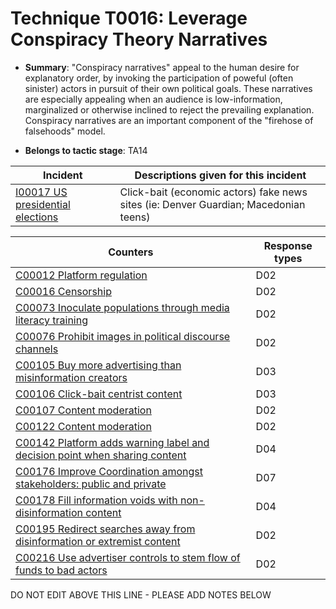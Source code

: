 # Technique T0016: Leverage Conspiracy Theory Narratives

* **Summary**: "Conspiracy narratives" appeal to the human desire for explanatory order, by invoking the participation of poweful (often sinister) actors in pursuit of their own political goals. These narratives are especially appealing when an audience is low-information, marginalized or otherwise inclined to reject the prevailing explanation. Conspiracy narratives are an important component of the "firehose of falsehoods" model. 

* **Belongs to tactic stage**: TA14


| Incident | Descriptions given for this incident |
| -------- | -------------------- |
| [I00017 US presidential elections](../generated_pages/incidents/I00017.md) | Click-bait (economic actors) fake news sites (ie: Denver Guardian; Macedonian teens) |



| Counters | Response types |
| -------- | -------------- |
| [C00012 Platform regulation](../generated_pages/counters/C00012.md) | D02 |
| [C00016 Censorship](../generated_pages/counters/C00016.md) | D02 |
| [C00073 Inoculate populations through media literacy training](../generated_pages/counters/C00073.md) | D02 |
| [C00076 Prohibit images in political discourse channels](../generated_pages/counters/C00076.md) | D02 |
| [C00105 Buy more advertising than misinformation creators](../generated_pages/counters/C00105.md) | D03 |
| [C00106 Click-bait centrist content](../generated_pages/counters/C00106.md) | D03 |
| [C00107 Content moderation](../generated_pages/counters/C00107.md) | D02 |
| [C00122 Content moderation](../generated_pages/counters/C00122.md) | D02 |
| [C00142 Platform adds warning label and decision point when sharing content](../generated_pages/counters/C00142.md) | D04 |
| [C00176 Improve Coordination amongst stakeholders: public and private](../generated_pages/counters/C00176.md) | D07 |
| [C00178 Fill information voids with non-disinformation content](../generated_pages/counters/C00178.md) | D04 |
| [C00195 Redirect searches away from disinformation or extremist content ](../generated_pages/counters/C00195.md) | D02 |
| [C00216 Use advertiser controls to stem flow of funds to bad actors](../generated_pages/counters/C00216.md) | D02 |


DO NOT EDIT ABOVE THIS LINE - PLEASE ADD NOTES BELOW